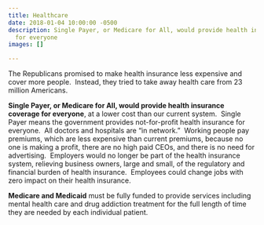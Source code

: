 ```yaml
---
title: Healthcare
date: 2018-01-04 10:00:00 -0500
description: Single Payer, or Medicare for All, would provide health insurance coverage
  for everyone
images: []

---
```

The Republicans promised to make health insurance less expensive and cover more people.  Instead, they tried to take away health care from 23 million Americans.

**Single Payer, or Medicare for All, would provide health insurance coverage for everyone**, at a lower cost than our current system.  Single Payer means the government provides not-for-profit health insurance for everyone.  All doctors and hospitals are “in network.”  Working people pay premiums, which are less expensive than current premiums, because no one is making a profit, there are no high paid CEOs, and there is no need for advertising.  Employers would no longer be part of the health insurance system, relieving business owners, large and small, of the regulatory and financial burden of health insurance.  Employees could change jobs with zero impact on their health insurance.

**Medicare and Medicaid** must be fully funded to provide services including mental health care and drug addiction treatment for the full length of time they are needed by each individual patient.